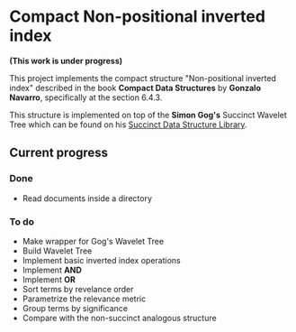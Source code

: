# Compact Non-positional inverted index

**(This work is under progress)**

This project implements the compact structure "Non-positional inverted index"
described in the book **Compact Data Structures** by **Gonzalo Navarro**,
specifically at the section 6.4.3.

This structure is implemented on top of the **Simon Gog's** Succinct Wavelet Tree
which can be found on his [Succinct Data Structure Library](https://github.com/simongog/sdsl-lite).

## Current progress

### Done
* Read documents inside a directory

### To do
* Make wrapper for Gog's Wavelet Tree
* Build Wavelet Tree
* Implement basic inverted index operations
* Implement **AND**
* Implement **OR**
* Sort terms by revelance order
* Parametrize the relevance metric
* Group terms by significance
* Compare with the non-succinct analogous structure